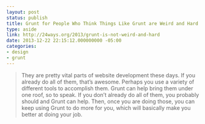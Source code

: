 ```yaml
---
layout: post
status: publish
title: Grunt for People Who Think Things Like Grunt are Weird and Hard ◆ 24 ways
type: aside
link: http://24ways.org/2013/grunt-is-not-weird-and-hard
date: 2013-12-22 22:15:12.000000000 -05:00
categories:
- design
- grunt
---
```

<blockquote>
  <p>They are pretty vital parts of website development these days. If you already do all of them, that&rsquo;s awesome. Perhaps you use a variety of different tools to accomplish them. Grunt can help bring them under one roof, so to speak. If you don&rsquo;t already do all of them, you probably should and Grunt can help. Then, once you are doing those, you can keep using Grunt to do more for you, which will basically make you better at doing your job.</p>
</blockquote>
